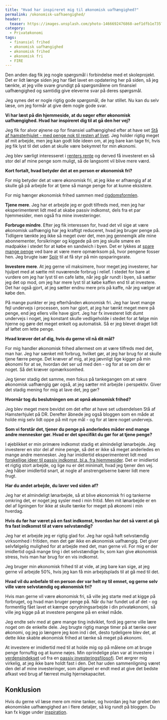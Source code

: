 ```yaml
---
title: "Hvad har inspireret mig til økonomisk uafhængighed?"
permalink: /okonomisk-uafhaengighed/
header:
  teaser: https://images.unsplash.com/photo-1466692476868-aef1dfb1e735?ixlib=rb-1.2.1&ixid=eyJhcHBfaWQiOjEyMDd9&auto=format&fit=crop&w=400&q=80
category:
  - Privatøkonomi
tags:
  - finansiel frihed
  - økonomisk uafhængighed
  - økonomisk frihed
  - økonomisk fri
  - FIRE
---
```


Den anden dag fik jeg nogle spørgsmål i forbindelse med et skoleprojekt. Det er lidt længe siden jeg har fået lavet en opdatering her på siden, så jeg tænkte, at jeg ville svare grundigt på spørgsmålene om finansiel uafhængighed og samtidig give eleverne svar på deres spørgsmål.

Jeg synes det er nogle rigtig gode spørgsmål, de har stillet. Nu kan du selv læse, om jeg formår at give dem nogle gode svar.

**Vi har læst på din hjemmeside, at du søger efter økonomisk uafhængighed. Hvad har inspireret dig til at gå den her vej?**

Jeg fik for alvor øjnene op for finansiel uafhængighed efter at have set [Stå af hamsterhjulet  - med penge nok til resten af livet](https://www.dr.dk/drtv/program/staa-af-hamsterhjulet-_-med-penge-nok-til-resten-af-livet_78056). Jeg holder rigtig meget af mit arbejde, men jeg kan godt lide ideen om, at jeg bare kan tage fri, hvis jeg fik lyst til det uden at skulle være bekymret for min økonomi.

Jeg blev særligt interesseret i [renters rente](/renters-rente/) og derved få investeret en så stor del af mine penge som muligt, så de langsomt vil blive mere værd.

**Kort fortalt, hvad betyder det at en person er økonomisk fri?**

For mig betyder det at være økonomisk fri, at jeg ikke er afhængig af at skulle gå på arbejde for at tjene så mange penge for at kunne eksistere.

For mig hænger økonomisk frihed sammen med [rigdomsformlen](/rigdomsformlen/).

**Tjene mere**. Jeg har et arbejde jeg er godt tilfreds med, men jeg har eksperimenteret lidt med at skabe passiv indkomst, dels fra et par hjemmesider, men også fra mine investeringer.

**Forbruge mindre**. Efter jeg fik interessen for, hvad det vil sige at være økonomisk uafhængig har jeg kraftigt reduceret, hvad jeg bruger penge på. Tidligere tænkte jeg ikke så meget over det, men jeg gennemgik alle mine abonnementer, forsikringer og kiggede på om jeg skulle smøre en madpakke i stedet for at købe en sandwich i byen. Det er lykkes at [spare mange penge](/spar-penge/) ved bare at være mere opmærksom på, hvor pengene fosser hen. Jeg brugte især [Spiir](/opsparingsrate-spiir/) til at få styr på min opsparingsrate.

**Investere mere**. At jeg gerne vil maksimere, hvor meget jeg investerer, har hjulpet med at sætte mit nuværende forbrug i relief. I stedet for bare at vurdere om jeg har lyst til en cafe latte, når jeg går rundt i byen, så sætter jeg det op mod, om jeg har mere lyst til at købe kaffen end til at investere. Det har også gjort, at jeg sætter endnu mere pris på kaffe, når jeg vælger at købe den.

På mange punkter er jeg efterhånden økonomisk fri. Jeg har lavet mange fejl undervejs i processen, som har gjort, at jeg har tænkt meget mere på penge, end jeg ellers ville have gjort. Jeg har fx investeret lidt dumt undervejs i noget, jeg konstant skulle vedligeholde i stedet for at følge min hjerne og gøre det meget enkelt og automatisk. Så er jeg blevet draget lidt af løftet om lette penge.

**Hvad kræver det af dig, hvis du gerne vil nå dit mål?**

For mig handler økonomisk frihed allermest om at være tilfreds med det, man har. Jeg har sænket mit forbrug, hvilket gør, at jeg har brug for at skulle tjene færre penge. Det kræver af mig, at jeg jævnligt lige kigger på min økonomi for at se, hvordan det ser ud med den - og for at se om der er noget. Så det kræver opmærksomhed.

Jeg tjener stadig det samme, men fokus på tankegangen om at være økonomisk uafhængig gør også, at jeg sætter mit arbejde i perspektiv. Giver det stadig mening for mig at lave det, jeg gør?

**Hvornår tog du beslutningen om at opnå økonomisk frihed?**

Jeg blev meget mere bevidst om det efter at have set udsendelsen Stå af Hamsterhjulet på DR. Derefter åbnede jeg også bloggen som en måde at holde mig selv lidt oppe på mit nye mål - og for at lære noget undervejs.

**Som vi forstår det, tjener du penge på anderledes måder end mange andre mennesker gør. Hvad er det specifikt du gør for at tjene penge?**

I øjeblikket er min primære indkomst stadig et almindeligt lønarbejde. Jeg investerer en stor del af mine penge, så det er ikke så meget anderledes en mange andre mennesker. Jeg har imidlertid eksperimenteret lidt med [forskellige ideer til passiv indkomst, bl.a. fra hjemmesider](/passiv-indkomst/). Det er imidlertid et rigtig stort arbejde, og lige nu er det minimalt, hvad jeg tjener den vej. Jeg håber imidlertid snart, at nogle af anstrengelserne bærer lidt mere frugt.

**Har du andet arbejde, du laver ved siden af?**

Jeg har et almindeligt lønarbejde, så at blive økonomisk fri og tankerne omkring det, er noget jeg sysler med i min fritid. Men mit lønarbejde er en del af ligningen for ikke at skulle tænke for meget på økonomi i min hverdag.

**Hvis du før har været på en fast indkomst, hvordan har det så været at gå fra fast indkomst til at være selvstændig?**

Jeg har et arbejde jeg er rigtig glad for. Jeg har også haft selvstændig virksomhed i fritiden, men det gør ikke en økonomisk uafhængig. Det giver selvfølgelig mulighed for at arbejde med det, man gerne vil. For mig er der imidlertid også mange ting i det selvstændige liv, som kan give økonomisk stress, hvis man har brug for en vis indkomst.

Jeg bruger min økonomisk frihed til at vide, at jeg bare kan sige, at jeg gerne vil arbejde 50%, hvis jeg kan få min arbejdsplads til at gå med til det.

**Hvad vil du anbefale til en person der var helt ny til emnet, og gerne selv ville være selvstændig og økonomisk fri?**

Hvis man gerne vil være økonomisk fri, så ville jeg starte med at kigge på forbruget, og hvad man bruger penge på. Når du har fundet ud af det - og formentlig fået lavet et kæmpe oprydningsarbejde i din privatøkonomi, så ville jeg kigge på at investere pengene på en enkel måde.

Jeg endte selv med at gøre mange ting indviklet, fordi jeg gerne ville lære noget om de enkelte dele. Jeg brugte rigtig mange timer på at tænke over økonomi, og jeg jo længere jeg kom ind i det, desto tydeligere blev det, at dette ikke skabte økonomisk frihed at tænke så meget på økonomi.

At investere er imidlertid med til at holde mig op på målene om at bruge penge fornuftig og at kunne nøjes. Min oprindelige plan var at investere i [verdensindekset](/investering-vol9/) ud fra en [passiv investeringsfilosofi](/passiv-investering-slaar-aktiv/). Det ærgrer mig virkelig, at jeg ikke bare holdt fast i den. Det har uden sammenligning været den del af mine investeringer, som alligevel er endt med at give det bedste afkast ved brug af færrest mulig hjernekapacitet.

## Konklusion

Hvis du gerne vil læse mere om mine tanker, og hvordan jeg har grebet den økonomiske uafhængighed an i flere detaljer, så kig rundt på bloggen. Du kan fx kigge under [inspiration](/inspiration/).
